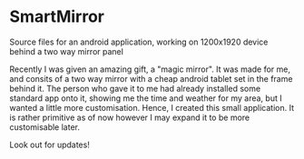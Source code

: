 # SmartMirror
Source files for an android application, working on 1200x1920 device behind a two way mirror panel


Recently I was given an amazing gift, a "magic mirror". It was made for me, and consits of a two way mirror with a cheap android tablet set in the frame behind it. The person who gave it to me had already installed some standard app onto it, showing me the time and weather for my area, but I wanted a little more customisation. Hence, I created this small application. It is rather primitive as of now however I may expand it to be more customisable later.

Look out for updates!
